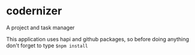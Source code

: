 # codernizer
A project and task manager

This application uses hapi and github packages, so before doing anything don't forget to type `$npm install`